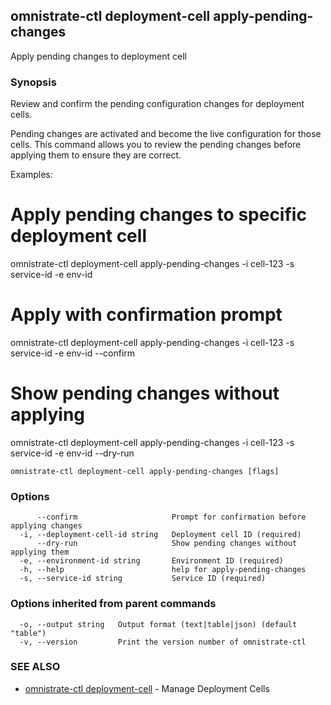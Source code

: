 ## omnistrate-ctl deployment-cell apply-pending-changes

Apply pending changes to deployment cell

### Synopsis

Review and confirm the pending configuration changes for deployment cells.

Pending changes are activated and become the live configuration for those cells.
This command allows you to review the pending changes before applying them to 
ensure they are correct.

Examples:
  # Apply pending changes to specific deployment cell
  omnistrate-ctl deployment-cell apply-pending-changes -i cell-123 -s service-id -e env-id

  # Apply with confirmation prompt
  omnistrate-ctl deployment-cell apply-pending-changes -i cell-123 -s service-id -e env-id --confirm

  # Show pending changes without applying
  omnistrate-ctl deployment-cell apply-pending-changes -i cell-123 -s service-id -e env-id --dry-run

```
omnistrate-ctl deployment-cell apply-pending-changes [flags]
```

### Options

```
      --confirm                     Prompt for confirmation before applying changes
  -i, --deployment-cell-id string   Deployment cell ID (required)
      --dry-run                     Show pending changes without applying them
  -e, --environment-id string       Environment ID (required)
  -h, --help                        help for apply-pending-changes
  -s, --service-id string           Service ID (required)
```

### Options inherited from parent commands

```
  -o, --output string   Output format (text|table|json) (default "table")
  -v, --version         Print the version number of omnistrate-ctl
```

### SEE ALSO

* [omnistrate-ctl deployment-cell](omnistrate-ctl_deployment-cell.md)	 - Manage Deployment Cells

